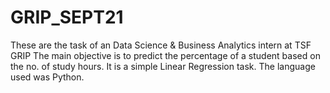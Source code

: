 # GRIP_SEPT21
These are the task of an Data Science &amp; Business Analytics intern at TSF GRIP
The main objective is to predict the percentage of a student based on the no. of study hours. It is a simple Linear Regression task. The language used was Python.


